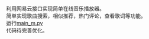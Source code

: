 利用网易云接口实现简单在线音乐播放器。
<br/>简单实现歌曲搜索，相似推荐，热门评论，查看歌词等功能。
<br/>运行[main_m.py](https://github.com/111hunter/spider/blob/master/wyiyun/main_m.py)
<br/>代码待完善优化。

